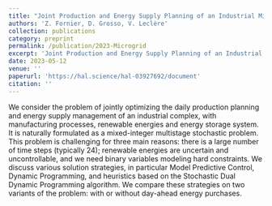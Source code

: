 ```yaml
---
title: "Joint Production and Energy Supply Planning of an Industrial Microgrid"
authors: 'Z. Fornier, D. Grosso, V. Leclère'
collection: publications
category: preprint
permalink: /publication/2023-Microgrid
excerpt: 'Joint Production and Energy Supply Planning of an Industrial Microgrid'
date: 2023-05-12
venue: ''
paperurl: 'https://hal.science/hal-03927692/document'
citation: ''
---
```


We consider the problem of jointly optimizing the daily production planning and energy supply management of an industrial complex, with manufacturing processes, renewable energies and energy storage system. It is naturally formulated as a mixed-integer multistage stochastic problem. This problem is challenging for three main reasons: there is a large number of time steps (typically 24); renewable energies are uncertain and uncontrollable, and we need binary variables modeling hard constraints. We discuss various solution strategies, in particular Model Predictive Control, Dynamic Programming, and heuristics based on the Stochastic Dual Dynamic Programming algorithm. We compare these strategies on two variants of the problem: with or without day-ahead energy purchases.